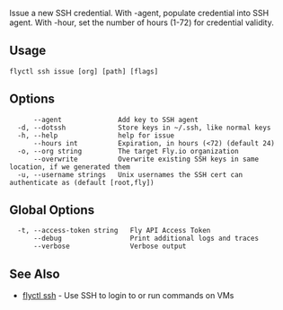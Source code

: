 Issue a new SSH credential. With -agent, populate credential
into SSH agent. With -hour, set the number of hours (1-72) for credential
validity.

## Usage
~~~
flyctl ssh issue [org] [path] [flags]
~~~

## Options

~~~
      --agent              Add key to SSH agent
  -d, --dotssh             Store keys in ~/.ssh, like normal keys
  -h, --help               help for issue
      --hours int          Expiration, in hours (<72) (default 24)
  -o, --org string         The target Fly.io organization
      --overwrite          Overwrite existing SSH keys in same location, if we generated them
  -u, --username strings   Unix usernames the SSH cert can authenticate as (default [root,fly])
~~~

## Global Options

~~~
  -t, --access-token string   Fly API Access Token
      --debug                 Print additional logs and traces
      --verbose               Verbose output
~~~

## See Also

* [flyctl ssh](/docs/flyctl/ssh/)	 - Use SSH to login to or run commands on VMs

